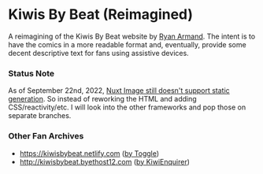 # Kiwis By Beat (Reimagined)

A reimagining of the Kiwis By Beat website by <a href="https://en.wikipedia.org/wiki/Ryan_Armand" target="_blank" rel="noopener noreferrer">Ryan Armand</a>. The intent is to have the comics in a more readable format and, eventually, provide some decent descriptive text for fans using assistive devices.

### Status Note

As of September 22nd, 2022, [Nuxt Image still doesn't support static generation](https://github.com/nuxt/image/discussions/548). So instead of reworking the HTML and adding CSS/reactivity/etc. I will look into the other frameworks and pop those on separate branches.

### Other Fan Archives

- <a href="https://kiwisbybeat.netlify.com" target="_blank" rel="noopener noreferrer">https://kiwisbybeat.netlify.com</a> (<a href="https://github.com/tgle" target="_blank" rel="noopener noreferrer">by Toggle</a>)
- <a href="http://kiwisbybeat.byethost12.com" target="_blank" rel="noopener noreferrer">http://kiwisbybeat.byethost12.com</a> (<a href="https://en.wikipedia.org/wiki/User:KiwiEnquirer" target="_blank" rel="noopener noreferrer">by KiwiEnquirer</a>)
